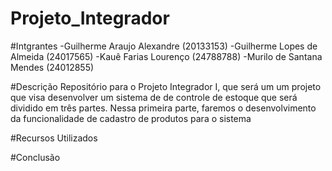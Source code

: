 # Projeto_Integrador
#Intgrantes
-Guilherme Araujo Alexandre (20133153)
-Guilherme Lopes de Almeida (24017565)
-Kauê Farias Lourenço (24788788) 
-Murilo de Santana Mendes (24012855)

#Descrição
Repositório para o Projeto Integrador I, que será um um projeto que visa desenvolver um sistema de de controle de estoque que será dividido em três partes. Nessa primeira parte, faremos o desenvolvimento da funcionalidade de cadastro de produtos para o sistema

#Recursos Utilizados

#Conclusão

